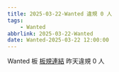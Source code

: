 ```yaml
---
title: 2025-03-22-Wanted 違規 0 人
tags:
    - Wanted
abbrlink: 2025-03-22-Wanted
date: Wanted-2025-03-22 12:00:00
---
```

Wanted 板 [板規連結](https://www.ptt.cc/bbs/Wanted/M.1608829773.A.D3B.html)
昨天違規 0 人
